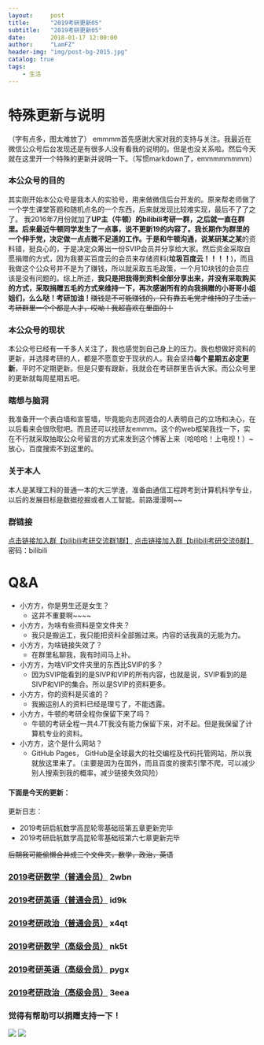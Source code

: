 ```yaml
---
layout:     post
title:      "2019考研更新05"
subtitle:   "2019考研更新05"
date:       2018-01-17 12:00:00
author:     "LamFZ"
header-img: "img/post-bg-2015.jpg"
catalog: true
tags:
    - 生活
---
```

# 特殊更新与说明

（字有点多，图太难放了）
emmmm首先感谢大家对我的支持与关注。我最近在微信公众号后台发现还是有很多人没有看我的说明的。但是也没关系啦。然后今天就在这里开一个特殊的更新并说明一下。（写惯markdown了，emmmmmmmm）

### **本公众号的目的**
其实刚开始本公众号是我本人的实验号，用来做微信后台开发的。原来帮老师做了一个学生课堂答题和随机点名的一个东西，后来就发现比较难实现，最后不了了之了。 我2016年7月份就加了**UP主（牛顿）**的bilibili考研一群，之后就一直在群里。后来最近牛顿同学发生了一点事，说不更新19的内容了。我长期作为群里的一个伸手党，决定做一点点微不足道的工作。于是和牛顿沟通，说**某研某之某**的资料错，挺良心的，于是决定众筹出一份SVIP会员并分享给大家。然后资金采取自愿捐赠的方式，因为我要买百度云的会员来存储资料(**垃圾百度云！！！！**)，而且我做这个公众号并不是为了赚钱，所以就采取五毛政策，一个月10块钱的会员应该是没有问题的。综上所述，**我只是把我得到资料全部分享出来，并没有采取购买的方式，采取捐赠五毛的方式来维持一下，再次感谢所有的向我捐赠的小哥哥小姐姐们，么么哒！考研加油！**~~赚钱是不可能赚钱的，只有靠五毛党才维持的了生活，考研群里一个个都是人才，哎呦！我超喜欢在里面的！~~

### **本公众号的现状**
本公众号已经有一千多人关注了，我也感觉到自己身上的压力。我也想做好资料的更新，并选择考研的人，都是不愿意安于现状的人。我会坚持**每个星期五必定更新**，平时不定期更新。但是只要有跟新，我就会在考研群里告诉大家。而公众号里的更新就每周星期五吧。

### 瞎想与脑洞
我准备开一个表白墙和宣誓墙，毕竟能向志同道合的人表明自己的立场和决心，在以后看来会很欣慰吧。而且还可以找研友emmm。这个的web框架我找一下，实在不行就采取抽取公众号留言的方式来发到这个博客上来（哈哈哈！上电视！）~放心，百度搜索不到这里的。

### **关于本人**
本人是某理工科的普通一本的大三学渣，准备由通信工程跨考到计算机科学专业，以后的发展目标是数据挖掘或者人工智能。前路漫漫啊~~
### **群链接**
[点击链接加入群【bilibili考研交流群1群】](https://jq.qq.com/?_wv=1027&k=5gAHTjm)
[点击链接加入群【bilibili考研交流6群】](https://jq.qq.com/?_wv=1027&k=5JdtGdF)
密码：bilibili
# Q&A
* 小方方，你是男生还是女生？
  * 这并不重要啊~~~~
* 小方方，为啥有些资料是空文件夹？
  * 我只是搬运工，我只能把资料全部搬过来。内容的话我真的无能为力。
* 小方方，为啥链接失效了？
  * 在群里私聊我，我有时间马上补。
* 小方方，为啥VIP文件夹里的东西比SVIP的多？
  * 因为SVIP能看到的是SIVP和VIP的所有内容，也就是说，SVIP看到的是SIVP和VIP的集合。所以是SVIP的资料更多。
* 小方方，你的资料是买谁的？
  * 我搬运别人的资料已经是理亏了，不能透露。
* 小方方，牛顿的考研全程你保留下来了吗？
  * 牛顿的考研全程一共4.7T我没有能力保留下来，对不起。但是我保留了计算机专业的资料。
* 小方方，这个是什么网站？
  * GitHub Pages， GitHub是全球最大的社交编程及代码托管网站，所以我就放这里来了。（主要是因为在国外，而且百度的搜索引擎不爬，可以减少别人搜索到我的概率，减少链接失效风险）

#### 下面是今天的更新：

更新日志：
* 2019考研启航数学高昆轮零基础班第五章更新完毕
* 2019考研启航数学高昆轮零基础班第六七章更新完毕

~~后期我可能偷懒合并成三个文件夹，数学，政治，英语~~
### [2019考研数学（普通会员）](https://pan.baidu.com/s/1mjiAsDM) 2wbn
### [2019考研英语（普通会员）](https://pan.baidu.com/s/1bq8Bf3L) id9k
### [2019考研政治（普通会员）](https://pan.baidu.com/s/1htX3xIG) x4qt
### [2019考研数学（高级会员）](https://pan.baidu.com/s/1smdGySX) nk5t
### [2019考研英语（高级会员）](https://pan.baidu.com/s/1o99AAKU) pygx
### [2019考研政治（高级会员）](https://pan.baidu.com/s/1o9CYxLK) 3eea

### 觉得有帮助可以捐赠支持一下！
![](https://timgsa.baidu.com/timg?image&quality=80&size=b9999_10000&sec=1514739195444&di=773936890dfe86fcf8a25b3db2384433&imgtype=0&src=http%3A%2F%2Fi.zeze.com%2Fattachment%2Fforum%2F201603%2F26%2F104839u04ctdk924k8pbdb.jpeg)
![](http://ww4.sinaimg.cn/large/0060lm7Tly1fn0b1zneraj30iz0lj75q.jpg
)



